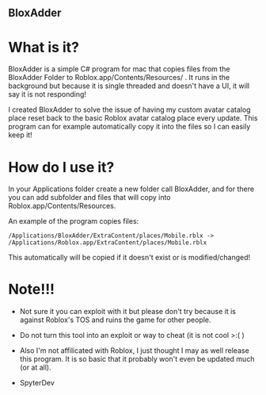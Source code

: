 ## BloxAdder
# What is it?
BloxAdder is a simple C# program for mac that copies files from the BloxAdder Folder to Roblox.app/Contents/Resources/ . It runs in the background but because it is single threaded and doesn't have a UI, it will say it is not responding!

I created BloxAdder to solve the issue of having my custom avatar catalog place reset back to the basic Roblox avatar catalog place every update. This program can for example automatically copy it into the files so I can easily keep it!

# How do I use it?

In your Applications folder create a new folder call BloxAdder, and for there you can add subfolder and files that will copy into Roblox.app/Contents/Resources.

An example of the program copies files:

```/Applications/BloxAdder/ExtraContent/places/Mobile.rblx -> /Applications/Roblox.app/ExtraContent/places/Mobile.rblx```

This automatically will be copied if it doesn't exist or is modified/changed!

# Note!!!
- Not sure it you can exploit with it but please don't try because it is against Roblox's TOS and ruins the game for other people.
- Do not turn this tool into an exploit or way to cheat (it is not cool >:(  )
- Also I'm not affilicated with Roblox, I just thought I may as well release this program. It is so basic that it probably won't even be updated much (or at all).

- SpyterDev
